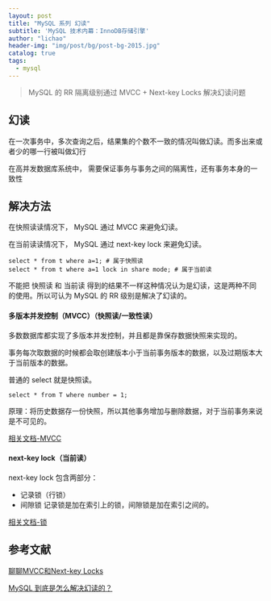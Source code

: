```yaml
---
layout: post
title: "MySQL 系列 幻读"
subtitle: 'MySQL 技术内幕：InnoDB存储引擎'
author: "lichao"
header-img: "img/post/bg/post-bg-2015.jpg"
catalog: true
tags:
  - mysql
---
```


> MySQL 的 RR 隔离级别通过 MVCC + Next-key Locks 解决幻读问题

## 幻读

在一次事务中，多次查询之后，结果集的个数不一致的情况叫做幻读。而多出来或者少的哪一行被叫做幻行

在高并发数据库系统中， 需要保证事务与事务之间的隔离性，还有事务本身的一致性

## 解决方法

在快照读读情况下， MySQL 通过 MVCC 来避免幻读。

在当前读读情况下， MySQL 通过 next-key lock 来避免幻读。
```
select * from t where a=1; # 属于快照读
select * from t where a=1 lock in share mode; # 属于当前读
```
不能把 快照读 和 当前读 得到的结果不一样这种情况认为是幻读，这是两种不同的使用。所以可认为 MySQL 的 RR 级别是解决了幻读的。
#### 多版本并发控制（MVCC）（快照读/一致性读）
多数数据库都实现了多版本并发控制，并且都是靠保存数据快照来实现的。

事务每次取数据的时候都会取创建版本小于当前事务版本的数据，以及过期版本大于当前版本的数据。

普通的 select 就是快照读。

```  
select * from T where number = 1;
```

原理：将历史数据存一份快照，所以其他事务增加与删除数据，对于当前事务来说是不可见的。

[相关文档-MVCC](https://bailing1992.github.io/2019/09/21/mysql-%E7%B3%BB%E5%88%97-%E5%A4%9A%E7%89%88%E6%9C%AC%E5%B9%B6%E5%8F%91%E6%8E%A7%E5%88%B6/)

#### next-key lock（当前读）
next-key lock 包含两部分：
* 记录锁（行锁）
* 间隙锁
记录锁是加在索引上的锁，间隙锁是加在索引之间的。

[相关文档-锁](https://bailing1992.github.io/2019/09/14/mysql-%E7%B3%BB%E5%88%97-%E9%94%81/)

## 参考文献
[聊聊MVCC和Next-key Locks](https://juejin.im/post/5cd8283ae51d453a907b4b29)

[MySQL 到底是怎么解决幻读的？](https://cloud.tencent.com/developer/article/1437615)